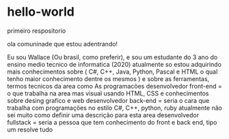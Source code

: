 # hello-world
primeiro respositorio 

ola comuninade que estou adentrando!

Eu sou Wallace (Ou brasil, como preferir), 
e sou um estudante do 3 ano do ensino medio tecnico de informatica (2020)
atualmente so estou adquirindo mais conhecimentos sobre 
( C#, C++, Java, Python, Pascal e HTML o qual tenho maior conhecimento dentre os mesmos )
e sobre as ferramentas, termos tecnicos da area como 
As programacões 
desenvolvedor front-end = o que trabalha na area mas visual usando HTML, CSS e conhecimentos sobre desing grafico e web 
desenvolvedor back-end = seria o cara que trabalha com programações no estilo
C#, C++, python, ruby atualmente não sei muito como definir uma descrição para esta area 
desenvolvedor fullstack = seria a pessoa que tem conhecimento do front e back end, tipo um resolve tudo
